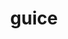 ---
codehost: https://github.com/https://github.com/google/guice
logohandle: github_guice
sort: guice
title: guice
website: https://github.com/google/guice
---